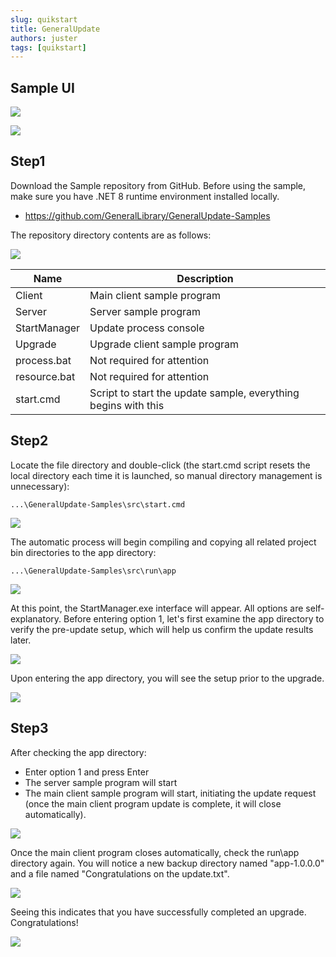 ```yaml
---
slug: quikstart
title: GeneralUpdate
authors: juster
tags: [quikstart]
---
```




## Sample UI

![](imgs\sampleclient.png)

![](imgs\sampleupgrade.png)



## Step1

Download the Sample repository from GitHub. Before using the sample, make sure you have .NET 8 runtime environment installed locally.

- https://github.com/GeneralLibrary/GeneralUpdate-Samples

The repository directory contents are as follows:

![](imgs\content.png)

| Name         | Description                                                  |
| ------------ | ------------------------------------------------------------ |
| Client       | Main client sample program                                   |
| Server       | Server sample program                                        |
| StartManager | Update process console                                       |
| Upgrade      | Upgrade client sample program                                |
| process.bat  | Not required for attention                                   |
| resource.bat | Not required for attention                                   |
| start.cmd    | Script to start the update sample, everything begins with this |

## Step2

Locate the file directory and double-click (the start.cmd script resets the local directory each time it is launched, so manual directory management is unnecessary):

```shell
...\GeneralUpdate-Samples\src\start.cmd
```

![](imgs\build.png)



The automatic process will begin compiling and copying all related project bin directories to the app directory:

```
...\GeneralUpdate-Samples\src\run\app
```

![](imgs\build.png)



At this point, the StartManager.exe interface will appear. All options are self-explanatory. Before entering option 1, let's first examine the app directory to verify the pre-update setup, which will help us confirm the update results later.

![](imgs\manager.png)



Upon entering the app directory, you will see the setup prior to the upgrade.

![](imgs\rundir.png)



## Step3

After checking the app directory:

- Enter option 1 and press Enter
- The server sample program will start
- The main client sample program will start, initiating the update request (once the main client program update is complete, it will close automatically).

![](imgs\upgrade.png)



Once the main client program closes automatically, check the run\app directory again. You will notice a new backup directory named "app-1.0.0.0" and a file named "Congratulations on the update.txt".

![](imgs\rundir2.png)

Seeing this indicates that you have successfully completed an upgrade. Congratulations!

![](imgs\result.png)
